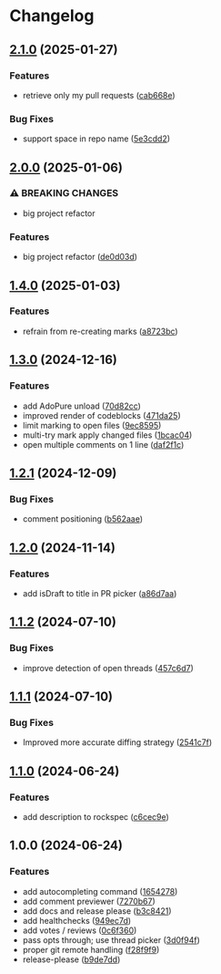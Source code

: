 # Changelog

## [2.1.0](https://github.com/Willem-J-an/adopure.nvim/compare/v2.0.0...v2.1.0) (2025-01-27)


### Features

* retrieve only my pull requests ([cab668e](https://github.com/Willem-J-an/adopure.nvim/commit/cab668e61ec35b7763be9f168480b0440c43e58e))


### Bug Fixes

* support space in repo name ([5e3cdd2](https://github.com/Willem-J-an/adopure.nvim/commit/5e3cdd2965c2db846285b34321dd748d9b8c6e0b))

## [2.0.0](https://github.com/Willem-J-an/adopure.nvim/compare/v1.4.0...v2.0.0) (2025-01-06)


### ⚠ BREAKING CHANGES

* big project refactor

### Features

* big project refactor ([de0d03d](https://github.com/Willem-J-an/adopure.nvim/commit/de0d03d49887579d6a31cfb0ce7ef15fa21586ef))

## [1.4.0](https://github.com/Willem-J-an/adopure.nvim/compare/v1.3.0...v1.4.0) (2025-01-03)


### Features

* refrain from re-creating marks ([a8723bc](https://github.com/Willem-J-an/adopure.nvim/commit/a8723bca97faf7c6da1637931000396d10670eae))

## [1.3.0](https://github.com/Willem-J-an/adopure.nvim/compare/v1.2.1...v1.3.0) (2024-12-16)


### Features

* add AdoPure unload ([70d82cc](https://github.com/Willem-J-an/adopure.nvim/commit/70d82cca29a59fc587a2067c773e5a2ded05ab68))
* improved render of codeblocks ([471da25](https://github.com/Willem-J-an/adopure.nvim/commit/471da2596ee7a231207b9b0a21403ceadb670f51))
* limit marking to open files ([9ec8595](https://github.com/Willem-J-an/adopure.nvim/commit/9ec859590e682c4d82eb3210c2e64ecb10cbd423))
* multi-try mark apply changed files ([1bcac04](https://github.com/Willem-J-an/adopure.nvim/commit/1bcac04d54bbfcbe03769e5f13daf6c0fbedab3b))
* open multiple comments on 1 line ([daf2f1c](https://github.com/Willem-J-an/adopure.nvim/commit/daf2f1c8b7aa135563f166bdc3f0d8170d7190f7))

## [1.2.1](https://github.com/Willem-J-an/adopure.nvim/compare/v1.2.0...v1.2.1) (2024-12-09)


### Bug Fixes

* comment positioning ([b562aae](https://github.com/Willem-J-an/adopure.nvim/commit/b562aae2dbffea7fc9eb96932bf2bb64b4e98d81))

## [1.2.0](https://github.com/Willem-J-an/adopure.nvim/compare/v1.1.2...v1.2.0) (2024-11-14)


### Features

* add isDraft to title in PR picker ([a86d7aa](https://github.com/Willem-J-an/adopure.nvim/commit/a86d7aa1f581f12ff2da61ce76463b1ed9d1ac8c))

## [1.1.2](https://github.com/Willem-J-an/adopure.nvim/compare/v1.1.1...v1.1.2) (2024-07-10)


### Bug Fixes

* improve detection of open threads ([457c6d7](https://github.com/Willem-J-an/adopure.nvim/commit/457c6d7d278dce82837c47115edb00cccc954e70))

## [1.1.1](https://github.com/Willem-J-an/adopure.nvim/compare/v1.1.0...v1.1.1) (2024-07-10)


### Bug Fixes

* Improved more accurate diffing strategy ([2541c7f](https://github.com/Willem-J-an/adopure.nvim/commit/2541c7fe38c0286c1e3269e139c6d0858fc94815))

## [1.1.0](https://github.com/Willem-J-an/adopure.nvim/compare/v1.0.0...v1.1.0) (2024-06-24)


### Features

* add description to rockspec ([c6cec9e](https://github.com/Willem-J-an/adopure.nvim/commit/c6cec9e7507050e0f61686fdf6953234a12910b4))

## 1.0.0 (2024-06-24)


### Features

* add autocompleting command ([1654278](https://github.com/Willem-J-an/adopure.nvim/commit/1654278abb2c23ffe7df9a39e849afb2e596eeec))
* add comment previewer ([7270b67](https://github.com/Willem-J-an/adopure.nvim/commit/7270b676c56cd79f8107e6004683cb2afdd7e01d))
* add docs and release please ([b3c8421](https://github.com/Willem-J-an/adopure.nvim/commit/b3c84219cbbfd31c50718cec6e3a08e4e148e8cc))
* add healthchecks ([949ec7d](https://github.com/Willem-J-an/adopure.nvim/commit/949ec7d84f6d1f03e970bad7afc39bc3d994e037))
* add votes / reviews ([0c6f360](https://github.com/Willem-J-an/adopure.nvim/commit/0c6f360a83873ca295f94d69e1a4de7b26206b42))
* pass opts through; use thread picker ([3d0f94f](https://github.com/Willem-J-an/adopure.nvim/commit/3d0f94f3e9c17a52aa7685bbdd3a8ad8a84e895a))
* proper git remote handling ([f28f9f9](https://github.com/Willem-J-an/adopure.nvim/commit/f28f9f97bbe717835dcbed5fb3cc53e16737c251))
* release-please ([b9de7dd](https://github.com/Willem-J-an/adopure.nvim/commit/b9de7ddcd06e3762d7f051bbcad1e1d3511dc8f7))
